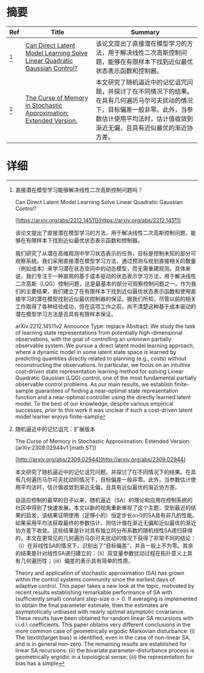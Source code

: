 # 摘要

| Ref | Title | Summary |
| --- | --- | --- |
| [^1] | [Can Direct Latent Model Learning Solve Linear Quadratic Gaussian Control?](https://arxiv.org/abs/2212.14511) | 该论文提出了直接潜在模型学习的方法，用于解决线性二次高斯控制问题，能够在有限样本下找到近似最优状态表示函数和控制器。 |
| [^2] | [The Curse of Memory in Stochastic Approximation: Extended Version.](http://arxiv.org/abs/2309.02944) | 本文研究了随机逼近中的记忆诅咒问题，并探讨了在不同情况下的结果。在具有几何遍历马尔可夫扰动的情况下，目标偏差一般非零。此外，当参数估计使用平均法时，估计值收敛到渐近无偏，且具有近似最优的渐近协方差。 |

# 详细

[^1]: 直接潜在模型学习能够解决线性二次高斯控制问题吗？

    Can Direct Latent Model Learning Solve Linear Quadratic Gaussian Control?

    [https://arxiv.org/abs/2212.14511](https://arxiv.org/abs/2212.14511)

    该论文提出了直接潜在模型学习的方法，用于解决线性二次高斯控制问题，能够在有限样本下找到近似最优状态表示函数和控制器。

    

    我们研究了从潜在高维观测中学习状态表示的任务，目标是控制未知的部分可观察系统。我们采用直接潜在模型学习方法，通过预测与规划直接相关的数量（例如成本）来学习潜在状态空间中的动态模型，而无需重建观测。具体来说，我们专注于一种直观的基于成本驱动的状态表示学习方法，用于解决线性二次高斯（LQG）控制问题，这是最基本的部分可观察控制问题之一。作为我们的主要结果，我们建立了在有限样本下找到近似最优状态表示函数和使用直接学习的潜在模型找到近似最优控制器的保证。据我们所知，尽管以前的相关工作取得了各种经验成功，但在这项工作之前，尚不清楚这种基于成本驱动的潜在模型学习方法是否具有有限样本保证。

    arXiv:2212.14511v2 Announce Type: replace  Abstract: We study the task of learning state representations from potentially high-dimensional observations, with the goal of controlling an unknown partially observable system. We pursue a direct latent model learning approach, where a dynamic model in some latent state space is learned by predicting quantities directly related to planning (e.g., costs) without reconstructing the observations. In particular, we focus on an intuitive cost-driven state representation learning method for solving Linear Quadratic Gaussian (LQG) control, one of the most fundamental partially observable control problems. As our main results, we establish finite-sample guarantees of finding a near-optimal state representation function and a near-optimal controller using the directly learned latent model. To the best of our knowledge, despite various empirical successes, prior to this work it was unclear if such a cost-driven latent model learner enjoys finite-sampl
    
[^2]: 随机逼近中的记忆诅咒：扩展版本

    The Curse of Memory in Stochastic Approximation: Extended Version. (arXiv:2309.02944v1 [math.ST])

    [http://arxiv.org/abs/2309.02944](http://arxiv.org/abs/2309.02944)

    本文研究了随机逼近中的记忆诅咒问题，并探讨了在不同情况下的结果。在具有几何遍历马尔可夫扰动的情况下，目标偏差一般非零。此外，当参数估计使用平均法时，估计值收敛到渐近无偏，且具有近似最优的渐近协方差。

    

    自适应控制的最早的日子以来，随机逼近（SA）的理论和应用在控制系统的社区中得到了快速发展。本文以新的视角重新审视了这个主题，受到最近的结果的启发，该结果证明使用（足够小的）恒定步长α>0的SA具有非凡的性能。如果采用平均法获取最终的参数估计，则估计值在渐近无偏和近似最优的渐近协方差下收敛。这些结果是针对具有独立同分布系数的随机线性SA递归获得的。本文在更常见的几何遍历马尔可夫扰动的情况下获得了非常不同的结论：（i）在非线性SA的情况下，识别出了“目标偏差”，并且一般上不为零。其余的结果是针对线性SA递归建立的：（ii）双变量参数扰动过程在拓扑意义上具有几何遍历性；（iii）偏差的表示具有简单的性质。

    Theory and application of stochastic approximation (SA) has grown within the control systems community since the earliest days of adaptive control. This paper takes a new look at the topic, motivated by recent results establishing remarkable performance of SA with (sufficiently small) constant step-size $\alpha>0$. If averaging is implemented to obtain the final parameter estimate, then the estimates are asymptotically unbiased with nearly optimal asymptotic covariance. These results have been obtained for random linear SA recursions with i.i.d.\ coefficients. This paper obtains very different conclusions in the more common case of geometrically ergodic Markovian disturbance: (i) The \textit{target bias} is identified, even in the case of non-linear SA, and is in general non-zero. The remaining results are established for linear SA recursions: (ii) the bivariate parameter-disturbance process is geometrically ergodic in a topological sense; (iii) the representation for bias has a simple
    

